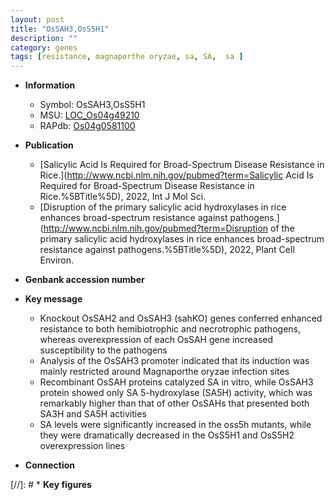 ```yaml
---
layout: post
title: "OsSAH3,OsS5H1"
description: ""
category: genes
tags: [resistance, magnaporthe oryzae, sa, SA,  sa ]
---
```


* **Information**  
    + Symbol: OsSAH3,OsS5H1  
    + MSU: [LOC_Os04g49210](http://rice.uga.edu/cgi-bin/ORF_infopage.cgi?orf=LOC_Os04g49210)  
    + RAPdb: [Os04g0581100](http://rapdb.dna.affrc.go.jp/viewer/gbrowse_details/irgsp1?name=Os04g0581100)  

* **Publication**  
    + [Salicylic Acid Is Required for Broad-Spectrum Disease Resistance in Rice.](http://www.ncbi.nlm.nih.gov/pubmed?term=Salicylic Acid Is Required for Broad-Spectrum Disease Resistance in Rice.%5BTitle%5D), 2022, Int J Mol Sci.
    + [Disruption of the primary salicylic acid hydroxylases in rice enhances broad-spectrum resistance against pathogens.](http://www.ncbi.nlm.nih.gov/pubmed?term=Disruption of the primary salicylic acid hydroxylases in rice enhances broad-spectrum resistance against pathogens.%5BTitle%5D), 2022, Plant Cell Environ.

* **Genbank accession number**  

* **Key message**  
    + Knockout OsSAH2 and OsSAH3 (sahKO) genes conferred enhanced resistance to both hemibiotrophic and necrotrophic pathogens, whereas overexpression of each OsSAH gene increased susceptibility to the pathogens
    + Analysis of the OsSAH3 promoter indicated that its induction was mainly restricted around Magnaporthe oryzae infection sites
    + Recombinant OsSAH proteins catalyzed SA in vitro, while OsSAH3 protein showed only SA 5-hydroxylase (SA5H) activity, which was remarkably higher than that of other OsSAHs that presented both SA3H and SA5H activities
    + SA levels were significantly increased in the oss5h mutants, while they were dramatically decreased in the OsS5H1 and OsS5H2 overexpression lines

* **Connection**  

[//]: # * **Key figures**  


